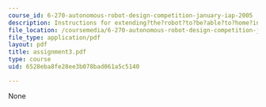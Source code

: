 ```yaml
---
course_id: 6-270-autonomous-robot-design-competition-january-iap-2005
description: Instructions for extending?the?robot?to?be?able?to?home?into?a?given?location?on?the?playing?table.
file_location: /coursemedia/6-270-autonomous-robot-design-competition-january-iap-2005/6528eba8fe28ee3b078bad061a5c5140_assignment3.pdf
file_type: application/pdf
layout: pdf
title: assignment3.pdf
type: course
uid: 6528eba8fe28ee3b078bad061a5c5140

---
```

None